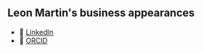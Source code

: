 ## Leon Martin's business appearances

* :rocket: [LinkedIn](https://www.linkedin.com/in/leon-martin-082411193/)
* :rocket: [ORCID](https://orcid.org/0000-0002-6747-5524)
